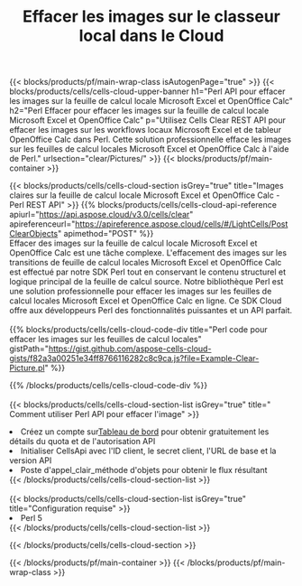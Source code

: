 ﻿---
title:  Effacer les images sur le classeur local dans le Cloud
description: API Cloud et SDK pour effacer les images sur Microsoft Excel et OpenOffice Calc. Effacez les images sur les feuilles de calcul locales par le Cells Cloud API. Le SDK prend en charge les types de langages de développement. Ils incluent Android, C#, Go, Java, NodeJS, Perl, PHP, Python, Ruby et Swift.
url: /fr/perl/clear/pictures/
---
{{< blocks/products/pf/main-wrap-class isAutogenPage="true" >}}
{{< blocks/products/cells/cells-cloud-upper-banner h1="Perl API pour effacer les images sur la feuille de calcul locale Microsoft Excel et OpenOffice Calc" h2="Perl Effacer pour effacer les images sur la feuille de calcul locale Microsoft Excel et OpenOffice Calc" p="Utilisez Cells Clear REST API pour effacer les images sur les workflows locaux Microsoft Excel et de tableur OpenOffice Calc dans Perl. Cette solution professionnelle efface les images sur les feuilles de calcul locales Microsoft Excel et OpenOffice Calc à l\'aide de Perl." urlsection="clear/Pictures/" >}}
{{< blocks/products/pf/main-container >}}

{{< blocks/products/cells/cells-cloud-section isGrey="true" title="Images claires sur la feuille de calcul locale Microsoft Excel et OpenOffice Calc - Perl REST API" >}}
{{% blocks/products/cells/cells-cloud-api-reference apiurl="https://api.aspose.cloud/v3.0/cells/clear" apireferenceurl="https://apireference.aspose.cloud/cells/#/LightCells/PostClearObjects" apimethod="POST" %}}
<br/>
Effacer des images sur la feuille de calcul locale Microsoft Excel et OpenOffice Calc est une tâche complexe. L'effacement des images sur les transitions de feuille de calcul locales Microsoft Excel et OpenOffice Calc est effectué par notre SDK Perl tout en conservant le contenu structurel et logique principal de la feuille de calcul source. Notre bibliothèque Perl est une solution professionnelle pour effacer les images sur les feuilles de calcul locales Microsoft Excel et OpenOffice Calc en ligne. Ce SDK Cloud offre aux développeurs Perl des fonctionnalités puissantes et un API parfait.
<br/>
<br/>
{{% blocks/products/cells/cells-cloud-code-div title="Perl code pour effacer les images sur les feuilles de calcul locales" gistPath="https://gist.github.com/aspose-cells-cloud-gists/f82a3a00251e34ff8766116282c8c9ca.js?file=Example-Clear-Picture.pl" %}}
  
{{% /blocks/products/cells/cells-cloud-code-div %}}
<br/>
<br/>
{{< blocks/products/cells/cells-cloud-section-list isGrey="true" title=" Comment utiliser Perl API pour effacer l\'image" >}}
<li> Créez un compte sur<a href="https://dashboard.aspose.cloud/">Tableau de bord</a> pour obtenir gratuitement les détails du quota et de l'autorisation API</li>
<li>Initialiser CellsApi avec l'ID client, le secret client, l'URL de base et la version API</li>
<li>Poste d'appel_clair_méthode d'objets pour obtenir le flux résultant</li>
{{< /blocks/products/cells/cells-cloud-section-list >}}
<br/>
<br/>
{{< blocks/products/cells/cells-cloud-section-list isGrey="true" title="Configuration requise" >}}
<li>Perl 5</li>
{{< /blocks/products/cells/cells-cloud-section-list >}}

{{< /blocks/products/cells/cells-cloud-section >}}

{{< /blocks/products/pf/main-container >}}
{{< /blocks/products/pf/main-wrap-class >}}
